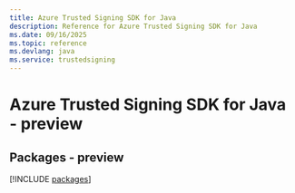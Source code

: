 ```yaml
---
title: Azure Trusted Signing SDK for Java
description: Reference for Azure Trusted Signing SDK for Java
ms.date: 09/16/2025
ms.topic: reference
ms.devlang: java
ms.service: trustedsigning
---
```

# Azure Trusted Signing SDK for Java - preview
## Packages - preview
[!INCLUDE [packages](trusted-signing-index.md)]